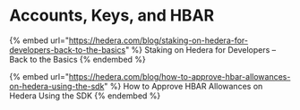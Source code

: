 # Accounts, Keys, and HBAR

{% embed url="https://hedera.com/blog/staking-on-hedera-for-developers-back-to-the-basics" %}
Staking on Hedera for Developers – Back to the Basics
{% endembed %}

{% embed url="https://hedera.com/blog/how-to-approve-hbar-allowances-on-hedera-using-the-sdk" %}
How to Approve HBAR Allowances on Hedera Using the SDK
{% endembed %}
